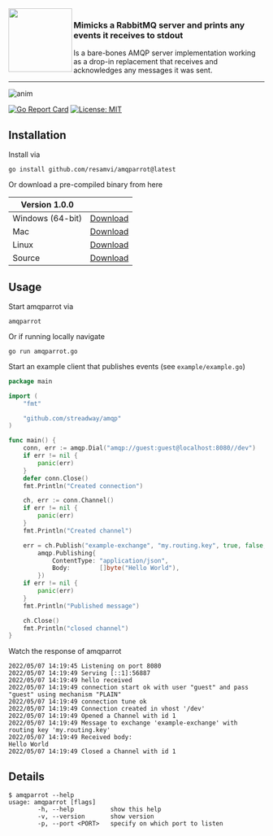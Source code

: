 <img src="https://i.imgur.com/NcAPrBo.png" width="125px" align="left">

<h3>Mimicks a RabbitMQ server and prints any events it receives to stdout</h3>
<div>
<p>
Is a bare-bones AMQP server implementation working as a drop-in replacement that receives and acknowledges any messages it was sent. 

<hr>

![anim](https://user-images.githubusercontent.com/6261556/167254191-aa61f696-47b8-4e0c-9a77-c5e514f82207.gif)

[![Go Report Card](https://goreportcard.com/badge/github.com/resamvi/amqparrot)](https://goreportcard.com/report/github.com/resamvi/amqparrot)
[![License: MIT](https://img.shields.io/badge/License-MIT-yellow.svg)](https://github.com/ResamVi/amqparrot/blob/master/LICENSE)

	
## Installation
Install via
```
go install github.com/resamvi/amqparrot@latest
```

Or download a pre-compiled binary from here

| Version 1.0.0    |                                                                                                          |
|------------------|----------------------------------------------------------------------------------------------------------|
| Windows (64-bit) | <a href="https://github.com/ResamVi/spayle/releases/download/1.0.0-alpha/windows-x32.zip">Download</a><br> |
| Mac              | <a href="https://github.com/ResamVi/spayle/releases/download/1.0.0-alpha/mac-x64.zip">Download</a>       |
| Linux            | <a href="https://github.com/ResamVi/spayle/releases/download/1.0.0-alpha/linux-x32.tar">Download</a>     |
| Source           | <a href="https://github.com/ResamVi/spayle/releases/download/1.0.0-alpha/linux-x32.tar">Download</a>     |


## Usage

Start amqparrot via
```
amqparrot
```
	
Or if running locally navigate
```
go run amqparrot.go
```

Start an example client that publishes events (see `example/example.go`)
```go
package main

import (
	"fmt"

	"github.com/streadway/amqp"
)

func main() {
	conn, err := amqp.Dial("amqp://guest:guest@localhost:8080//dev")
	if err != nil {
		panic(err)
	}
	defer conn.Close()
	fmt.Println("Created connection")

	ch, err := conn.Channel()
	if err != nil {
		panic(err)
	}
	fmt.Println("Created channel")

	err = ch.Publish("example-exchange", "my.routing.key", true, false,
		amqp.Publishing{
			ContentType: "application/json",
			Body:        []byte("Hello World"),
		})
	if err != nil {
		panic(err)
	}
	fmt.Println("Published message")

	ch.Close()
	fmt.Println("closed channel")
}

```

Watch the response of amqparrot
```
2022/05/07 14:19:45 Listening on port 8080
2022/05/07 14:19:49 Serving [::1]:56887
2022/05/07 14:19:49 hello received
2022/05/07 14:19:49 connection start ok with user "guest" and pass "guest" using mechanism "PLAIN"
2022/05/07 14:19:49 connection tune ok
2022/05/07 14:19:49 Connection created in vhost '/dev'
2022/05/07 14:19:49 Opened a Channel with id 1
2022/05/07 14:19:49 Message to exchange 'example-exchange' with routing key 'my.routing.key'
2022/05/07 14:19:49 Received body:
Hello World
2022/05/07 14:19:49 Closed a Channel with id 1
```

## Details
```
$ amqparrot --help
usage: amqparrot [flags]
        -h, --help          show this help
        -v, --version       show version
        -p, --port <PORT>   specify on which port to listen
```

